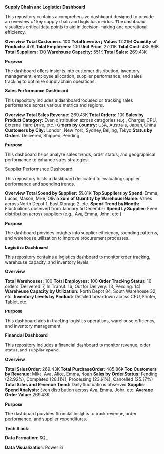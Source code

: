 **Supply Chain and Logistics Dashboard**

This repository contains a comprehensive dashboard designed to provide an overview of key supply chain and logistics metrics. The dashboard visualizes critical data points to aid in decision-making and operational efficiency.

**Overview**
**Total Customers:** 100
**Total Inventory Value:** 12.21M
**Quantity of Products:** 47K
**Total Employees:** 100
**Unit Price:** 27.01K
**Total Cost:** 485.86K
**Total Suppliers:** 100
**Warehouse Capacity:** 551K
**Total Sales:** 269.43K

**Purpose**

The dashboard offers insights into customer distribution, inventory management, employee allocation, supplier performance, and sales tracking to optimize supply chain operations.

**Sales Performance Dashboard**

This repository includes a dashboard focused on tracking sales performance across various metrics and regions.

**Overview**
**Total Sales Revenue:** 269.43K
**Total Orders:** 100
**Sales by Product Category:** Even distribution across categories (e.g., Charger, CPU, External Hard Drive, etc.)
**Orders by Country:** USA, Australia, Japan, China
**Customers by City:** London, New York, Sydney, Beijing, Tokyo
**Status by Orders:** Delivered, Shipped, Pending

**Purpose**

This dashboard helps analyze sales trends, order status, and geographical performance to enhance sales strategies.

Supplier Performance Dashboard

This repository hosts a dashboard dedicated to evaluating supplier performance and spending trends.

**Overview**
**Total Spend by Supplier:** 55.81K
**Top Suppliers by Spend:** Emma, Lucas, Mason, Mike, Olivia
**Sum of Quantity by WarehouseName:** Varies across North Depot 1, East Storage 2, etc.
**Spend Trend by Month:** Fluctuations observed from January to December
**Spend by Supplier:** Even distribution across suppliers (e.g., Ava, Emma, John, etc.)

**Purpose**

The dashboard provides insights into supplier efficiency, spending patterns, and warehouse utilization to improve procurement processes.

**Logistics Dashboard**

This repository contains a logistics dashboard to monitor order tracking, warehouse capacity, and inventory levels.

**Overview**

**Total Warehouses:** 100
**Total Employees:** 100
**Order Tracking Status:** 16 orders (Delivered: 7, In Transit: 16, Out for Delivery: 13, Pending: 14)
**Warehouse Capacity by Utilization:** North Depot 84, South Warehouse 32, etc.
**Inventory Levels by Product:** Detailed breakdown across CPU, Printer, Tablet, etc.

**Purpose**

This dashboard aids in tracking logistics operations, warehouse efficiency, and inventory management.

**Financial Dashboard**

This repository includes a financial dashboard to monitor revenue, order status, and supplier spend.

**Overview**

**Total SalesOrder:** 269.43K
**Total PurchaseOrder:** 485.86K
**Top Customers by Revenue:** Mike, Ava, Alice, Emma, Noah
**Sales by Order Status:** Pending (22.92%), Completed (28.11%), Processing (23.61%), Cancelled (25.37%)
**Total Sales and Revenue Trend:** Daily fluctuations observed
**Supplier Spend Analysis:** Even distribution across Ava, Emma, John, etc.
**Average Order Value:** 269.43K

**Purpose**

The dashboard provides financial insights to track revenue, order performance, and supplier expenditures.



**Tech Stack:**

**Data Formation:**  SQL

**Data Visualization**:  Power Bi
